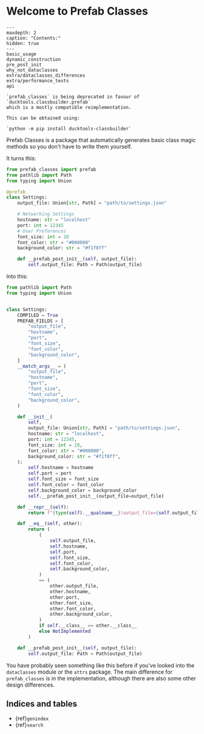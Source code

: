 # Welcome to Prefab Classes #

```{toctree}
---
maxdepth: 2
caption: "Contents:"
hidden: true
---
basic_usage
dynamic_construction
pre_post_init
why_not_dataclasses
extra/dataclasses_differences
extra/performance_tests
api
```

```{warning}
`prefab_classes` is being deprecated in favour of `ducktools.classbuilder.prefab` 
which is a mostly compatible reimplementation.

This can be obtained using:

`python -m pip install ducktools-classbuilder`
```

Prefab Classes is a package that automatically generates basic class magic
methods so you don't have to write them yourself.

It turns this:

```python
from prefab_classes import prefab
from pathlib import Path
from typing import Union

@prefab
class Settings:
    output_file: Union[str, Path] = "path/to/settings.json"

    # Networking Settings
    hostname: str = "localhost"
    port: int = 12345
    # User Preferences
    font_size: int = 20
    font_color: str = "#000000"
    background_color: str = "#f1f8ff"

    def __prefab_post_init__(self, output_file):
        self.output_file: Path = Path(output_file)
```

Into this:

```python
from pathlib import Path
from typing import Union


class Settings:
    COMPILED = True
    PREFAB_FIELDS = [
        "output_file",
        "hostname",
        "port",
        "font_size",
        "font_color",
        "background_color",
    ]
    __match_args__ = (
        "output_file",
        "hostname",
        "port",
        "font_size",
        "font_color",
        "background_color",
    )

    def __init__(
        self,
        output_file: Union[str, Path] = "path/to/settings.json",
        hostname: str = "localhost",
        port: int = 12345,
        font_size: int = 20,
        font_color: str = "#000000",
        background_color: str = "#f1f8ff",
    ):
        self.hostname = hostname
        self.port = port
        self.font_size = font_size
        self.font_color = font_color
        self.background_color = background_color
        self.__prefab_post_init__(output_file=output_file)

    def __repr__(self):
        return f"{type(self).__qualname__}(output_file={self.output_file!r}, hostname={self.hostname!r}, port={self.port!r}, font_size={self.font_size!r}, font_color={self.font_color!r}, background_color={self.background_color!r})"

    def __eq__(self, other):
        return (
            (
                self.output_file,
                self.hostname,
                self.port,
                self.font_size,
                self.font_color,
                self.background_color,
            )
            == (
                other.output_file,
                other.hostname,
                other.port,
                other.font_size,
                other.font_color,
                other.background_color,
            )
            if self.__class__ == other.__class__
            else NotImplemented
        )

    def __prefab_post_init__(self, output_file):
        self.output_file: Path = Path(output_file)

```

You have probably seen something like this before if you've looked into the `dataclasses`
module or the `attrs` package. The main difference for `prefab_classes` is in the
implementation, although there are also some other design differences.

## Indices and tables ##
* {ref}`genindex`
* {ref}`search`